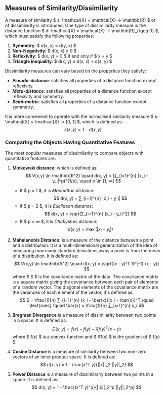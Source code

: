 ##  Measures of Similarity/Dissimilarity
A measure of similarity \$ s: \mathcal{X} × \mathcal{X} → \mathbb{R} \$ or of dissimilarity is introduced.
One type of dissimilarity measure is the distance function $ d: \mathcal{X} × \mathcal{X} → \mathbb{R}_{\geq 0} $, which must satisfy the following properties:
1. **Symmetry**: $ d(x, y) = d(y, x) $
2. **Non-Negativity**: $ d(x, x) ≥ 0 $
3. **Reflexivity**: $ d(x, y) = 0 $ if and only if $ x = y $
4. **Triangle inequality**: $ d(x, y) ≤ d(x, z) + d(z, y) $

Dissimilarity measures can vary based on the properties they satisfy:
- ***Pseudo-distance***: satisfies all properties of a distance function except reflexivity.
- ***Meta-distance***: satisfies all properties of a distance function except reflexivity and symmetry.
- ***Semi-metric***: satisfies all properties of a distance function except symmetry.

It is more convenient to operate with the normalised similarity measure $ s: \mathcal{X} × \mathcal{X} → [0, 1] $, which is defined as:
$$ s(x, y) = 1 - d(x, y) $$

### Comparing the Objects Having Quantitative Features
The most popular measures of dissimilarity to compare objects with quantitative features are:
1. **Minkowski distance**: which is defined as:
$$ ∀(x,y) \in \mathbb{R^2} \quad d(x, y) = (∑_{i=1}^{n} |x_i - y_i|^p)^{1/p}, \quad p \in [1,  ∞[ $$
   - If $ p = 1 $, it is *Manhattan distance*:
   $$ d(x, y) = ∑_{i=1}^{n} |x_i - y_i| $$
   - if $ p = 2 $, it is *Euclidean distance*:
   $$ d(x, y) = \sqrt{∑_{i=1}^{n} (x_i - y_i)^2} $$
   - If $ p = ∞ $, it is *Chebyshev distance*:
   $$ d(x, y) = \max(|x_i - y_i|) $$

2. **Mahalanobis Distance**: is a measure of the distance between a point and a distribution. 
It is a multi-dimensional generalization of the idea of measuring how many standard deviations away a point is from the mean of a distribution.
It is defined as:
$$ ∀(x,y) \in \mathbb{R^2} \quad d(x, y) = \sqrt{(x - y)^T S^{-1} (x - y)} $$
where $ S $ is the covariance matrix of the data.
The covariance matrix is a square matrix giving the covariance between each pair of elements of a random vector. The diagonal elements of the covariance matrix are the variances of each element of the vector, it's defined as:
$$ S = \frac{1}{n} ∑_{i=1}^{n} (x_i - \bar{x})(x_i - \bar{x})^T \quad \text{avec} \quad  \bar{x} = \frac{1}{n} ∑_{i=1}^{n} x_i $$
3.  **Bregman Divergence** is a measure of dissimilarity between two points in a space. It is defined as:
$$ D(x, y) = f(x) - f(y) - ∇f(y)^T (x - y) $$
where $ f(x) $ is a convex function and $ ∇f(x) $ is the gradient of $ f(x) $.
4. **Cosine Distance** is a measure of similarity between two non-zero vectors of an inner product space. It is defined as:
$$ d(x, y) = 1 - \frac{x^T y}{||x||_2 ||y||_2} $$
5. **Power Distance** is a measure of dissimilarity between two points in a space. It is defined as:
$$ d(x, y) = 1 - \frac{(x^T y)^p}{||x||_2^p ||y||_2^p} $$
